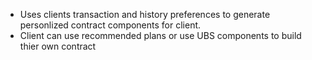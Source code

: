 - Uses clients transaction and history preferences to generate personlized contract components for client. 
- Client can use recommended plans or use UBS components to build thier own contract